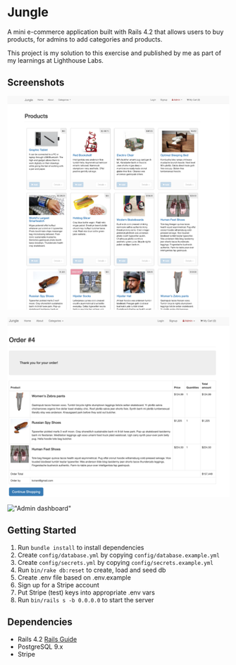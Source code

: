 # Jungle

A mini e-commerce application built with Rails 4.2 that allows users to buy products, for admins to add categories and products.

This project is my solution to this exercise and published by me as part of my learnings at Lighthouse Labs.

## Screenshots

!["Products page"](https://github.com/Avivitw/Jungle-rails/blob/master/docs/Screen%20Shot%202021-06-30%20at%208.45.35%20PM.png?raw=true)

!["Order page"](https://github.com/Avivitw/Jungle-rails/blob/master/docs/Screen%20Shot%202021-06-30%20at%208.46.25%20PM.png?raw=true)

!["Admin dashboard"](https://github.com/Avivitw/Jungle-rails/blob/master/docs/admin_dashboard.gif?raw=true)

## Getting Started

1. Run `bundle install` to install dependencies
2. Create `config/database.yml` by copying `config/database.example.yml`
3. Create `config/secrets.yml` by copying `config/secrets.example.yml`
4. Run `bin/rake db:reset` to create, load and seed db
5. Create .env file based on .env.example
6. Sign up for a Stripe account
7. Put Stripe (test) keys into appropriate .env vars
8. Run `bin/rails s -b 0.0.0.0` to start the server

## Dependencies

- Rails 4.2 [Rails Guide](http://guides.rubyonrails.org/v4.2/)
- PostgreSQL 9.x
- Stripe
